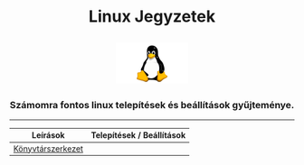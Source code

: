 <h1 align="center">
    Linux Jegyzetek
</h1>
<h2 align="center">
    <img src=".pictures/linux-logo.png" width="128" alt="tux"/>
</h2>
<h3 align="center">
    Számomra fontos linux telepítések és beállítások gyűjteménye.
</h3>
<hr/>
<table align="center">
    <thead>
        <tr>
            <th>Leírások</th>
            <th>Telepítések / Beállítások</th>
        </tr>
    </thead>
    <tbody>
        <tr>
            <td>
                <a href=".contents/directory-structure.md">
                    Könyvtárszerkezet
                </a>
            </td>
        </tr>
    </tbody>
</table>